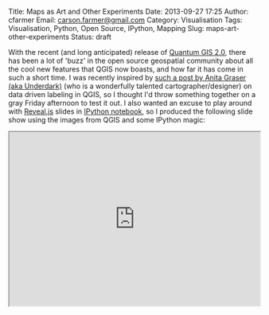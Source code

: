 Title: Maps as Art and Other Experiments
Date: 2013-09-27 17:25
Author: cfarmer
Email: carson.farmer@gmail.com
Category: Visualisation
Tags: Visualisation, Python, Open Source, IPython, Mapping
Slug: maps-art-other-experiments
Status: draft

With the recent (and long anticipated) release of [Quantum GIS 2.0][qgis], 
there has been a lot of 'buzz' in the open source geospatial community about 
all the cool new features that QGIS now boasts, and how far it has come in such 
a short time. I was recently inspired by [such a post by Anita Graser (aka 
Underdark)][labels] (who is a wonderfully talented cartographer/designer) on 
data driven labeling in QGIS, so I thought I'd throw something together on a 
gray Friday afternoon to test it out. I also wanted an excuse to play around 
with [Reveal.js][reveal] slides in [IPython notebook][ipython], so I produced 
the following slide show using the images from QGIS and some IPython magic:

<iframe src="http://www.carsonfarmer.com/examples/map_art/" width=100% height=350></iframe>

<!--more-->

[qgis]: http://www.qgis.org/
[labels]: http://anitagraser.com/2013/09/17/fun-with-data-defined-labels/
[reveal]: http://lab.hakim.se/reveal-js/#/
[ipython]: http://ipython.org/notebook.html
[slideshow]: http://www.carsonfarmer.com/examples/map_art/

